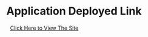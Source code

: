 # Application Deployed Link
<a style="background:'white'; padding:5 10; border-radius:10;" href="https://task-tracker-web-theta.vercel.app/">Click Here to View The Site</a>
